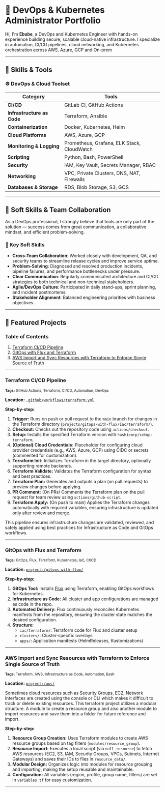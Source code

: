 # 🚀 DevOps & Kubernetes Administrator Portfolio

Hi, I'm **Ebube**, a DevOps and Kubernetes Engineer with hands-on experience building secure, scalable cloud-native infrastructure. I specialize in automation, CI/CD pipelines, cloud networking, and Kubernetes orchestration across AWS, Azure, GCP and On-prem

---

## 🧰 Skills & Tools

### ⚙️ DevOps & Cloud Toolset

| Category                  | Tools |
|---------------------------|-------|
| **CI/CD**                 | GitLab CI, GitHub Actions|
| **Infrastructure as Code**| Terraform, Ansible |
| **Containerization**      | Docker, Kubernetes, Helm |
| **Cloud Platforms**       | AWS, Azure, GCP |
| **Monitoring & Logging**  | Prometheus, Grafana, ELK Stack, CloudWatch |
| **Scripting**             | Python, Bash, PowerShell |
| **Security**              | IAM, Key Vault, Secrets Manager, RBAC |
| **Networking**            | VPC, Private Clusters, DNS, NAT, Firewalls |
| **Databases & Storage**   | RDS, Blob Storage, S3, GCS |

---

## 🧠 Soft Skills & Team Collaboration

As a DevOps professional, I strongly believe that tools are only part of the solution — success comes from great communication, a collaborative mindset, and efficient problem-solving.

### 🧩 Key Soft Skills

- **Cross-Team Collaboration**: Worked closely with development, QA, and security teams to streamline release cycles and improve service uptime.
- **Problem-Solving**: Diagnosed and resolved production incidents, pipeline failures, and performance bottlenecks under pressure.
- **Clear Communication**: Regularly communicated architecture and CI/CD strategies to both technical and non-technical stakeholders.
- **Agile/DevOps Culture**: Participated in daily stand-ups, sprint planning, and incident postmortems.
- **Stakeholder Alignment**: Balanced engineering priorities with business objectives .

---

## 📂 Featured Projects



### Table of Contents

1. [Terraform CI/CD Pipeline](#terraform-cicd-pipeline)
2. [GitOps with Flux and Terraform](#gitops-with-flux-and-terraform)
3. [AWS Import and Sync Resources with Terraform to Enforce Single Source of Truth](#aws-import-and-sync-resources-with-terraform-to-enforce-single-source-of-truth)


---

### Terraform CI/CD Pipeline  
<sub>**Tags:** GitHub Actions, Terraform, CI/CD, Automation, DevOps</sub>

**Location:** [`.github/workflows/terraform.yml`](.github/workflows/terraform.yml)

**Step-by-step:**
1. **Trigger:** Runs on push or pull request to the `main` branch for changes in the Terraform directory (`projects/gitops-with-flux/iac/terraform/`).
2. **Checkout:** Checks out the repository code using `actions/checkout`.
3. **Setup:** Installs the specified Terraform version with `hashicorp/setup-terraform`.
4. **(Optional) Cloud Credentials:** Placeholder for configuring cloud provider credentials (e.g., AWS, Azure, GCP) using OIDC or secrets (commented for customization).
5. **Terraform Init:** Initializes Terraform in the target directory, optionally supporting remote backends.
6. **Terraform Validate:** Validates the Terraform configuration for syntax and best practices.
7. **Terraform Plan:** Generates and outputs a plan (on pull requests) to preview changes before applying.
8. **PR Comment:** (On PRs) Comments the Terraform plan on the pull request for team review using `actions/github-script`.
9. **Terraform Apply:** (On push to main) Applies the Terraform changes automatically with required variables, ensuring infrastructure is updated only after review and merge.

This pipeline ensures infrastructure changes are validated, reviewed, and safely applied using best practices for Infrastructure as Code and GitOps workflows.

---

### GitOps with Flux and Terraform  
<sub>**Tags:** GitOps, Flux, Terraform, Kubernetes, IaC, CI/CD</sub>

**Location:** [`projects/gitops-with-flux/`](projects/gitops-with-flux/)

**Step-by-step:**
1. **GitOps Tool:** Installs [Flux](https://fluxcd.io/) using Terraform, enabling GitOps workflows for Kubernetes.
2. **Infrastructure as Code:** All cluster and app configurations are managed as code in the repo.
3. **Automated Delivery:** Flux continuously reconciles Kubernetes manifests from the repository, ensuring the cluster state matches the desired configuration.
4. **Structure:**
	- `iac/terraform/`: Terraform code for Flux and cluster setup
	- `clusters/`: Cluster-specific overlays
	- `apps/`: Application manifests (HelmReleases, Kustomizations)

---

### AWS Import and Sync Resources with Terraform to Enforce Single Source of Truth 
<sub>**Tags:** Terraform, AWS, Infrastructure as Code, Automation, Bash</sub>

**Location:** [`projects/aws/`](projects/aws/)

Sometimes cloud resources such as Security Groups, EC2, Network Interfaces are created using the console or CLI which makes it difficult to track or delete existing resources. This terraform project utilizes a modular structure. A module to create a resource group and also another module to import resources and save them into a folder for future reference and import.

**Step-by-step:**
1. **Resource Group Creation:** Uses Terraform modules to create AWS resource groups based on tag filters (`modules/resource_group`).
2. **Resource Import:** Executes a local script (via `null_resource`) to fetch AWS resources (EC2, S3, IAM, Security Groups, VPCs, Subnets, Internet Gateways) and saves their IDs to files in `resource_data/`.
3. **Modular Design:** Organizes logic into modules for resource grouping and importing, making the setup reusable and maintainable.
4. **Configuration:** All variables (region, profile, group name, filters) are set in `variables.tf` for easy customization.

---

